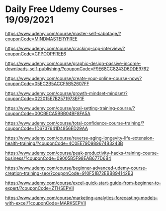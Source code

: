 # Daily Free Udemy Courses - 19/09/2021

https://www.udemy.com/course/master-self-sabotage/?couponCode=MINDMASTERYFREE
https://www.udemy.com/course/cracking-cpp-interview/?couponCode=CPPOOPFREE6
https://www.udemy.com/course/graphic-design-passive-income-downloads-self-publishing/?couponCode=F9E68CC8243D6DDE9762
https://www.udemy.com/course/create-your-online-course-now/?couponCode=05EC2B5ACCF5B52607FF
https://www.udemy.com/course/growth-mindset-mindset/?couponCode=022015E7B2571973EF1F
https://www.udemy.com/course/goal-setting-training-course/?couponCode=00CBECA5BBB04BF8FA5A
https://www.udemy.com/course/total-confidence-course-training/?couponCode=1D6737641D4956ED29AA
https://www.udemy.com/course/reverse-aging-longevity-life-extension-health-training/?couponCode=4C0EE79D989674B3243B
https://www.udemy.com/course/peak-productivity-hacks-training-course-business/?couponCode=09005B5F98EAB677D6B4
https://www.udemy.com/course/beginner-advanced-udemy-course-creation-training-seo/?couponCode=910F51B72EBB894142B3
https://www.udemy.com/course/excel-quick-start-guide-from-beginner-to-expert/?couponCode=ZTHSEPVII
https://www.udemy.com/course/marketing-analytics-forecasting-models-with-excel/?couponCode=MARKSEPVII
